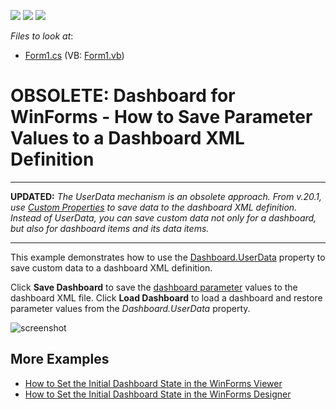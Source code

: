 <!-- default badges list -->
![](https://img.shields.io/endpoint?url=https://codecentral.devexpress.com/api/v1/VersionRange/128581321/18.2.3%2B)
[![](https://img.shields.io/badge/Open_in_DevExpress_Support_Center-FF7200?style=flat-square&logo=DevExpress&logoColor=white)](https://supportcenter.devexpress.com/ticket/details/T146533)
[![](https://img.shields.io/badge/📖_How_to_use_DevExpress_Examples-e9f6fc?style=flat-square)](https://docs.devexpress.com/GeneralInformation/403183)
<!-- default badges end -->
<!-- default file list -->
*Files to look at*:

* [Form1.cs](./CS/Dashboard_UserData/Form1.cs) (VB: [Form1.vb](./VB/Dashboard_UserData/Form1.vb))
<!-- default file list end -->
# OBSOLETE: Dashboard for WinForms - How to Save Parameter Values to a Dashboard XML Definition

---
**UPDATED:** *The UserData mechanism is an obsolete approach. From v.20.1, use [Custom Properties](https://docs.devexpress.com/Dashboard/401595/winforms-dashboard/winforms-designer/custom-properties) to save data to the dashboard XML definition. Instead of UserData, you can save custom data not only for a dashboard, but also for dashboard items and its data items.*

---

This example demonstrates how to use the [Dashboard.UserData](https://docs.devexpress.com/Dashboard/DevExpress.DashboardCommon.Dashboard.UserData) property to save custom data to a dashboard XML definition. 

Click **Save Dashboard** to save the [dashboard parameter](https://docs.devexpress.com/Dashboard/17632) values to the dashboard XML file. Click **Load Dashboard** to load a dashboard and restore parameter values from the _Dashboard.UserData_ property.


![screenshot](/images/screenshot.png)

## More Examples

- [How to Set the Initial Dashboard State in the WinForms Viewer](https://github.com/DevExpress-Examples/winforms-viewer-save-and-apply-dashboard-state)
- [How to Set the Initial Dashboard State in the WinForms Designer](https://github.com/DevExpress-Examples/winforms-designer-save-and-apply-dashboard-state)
